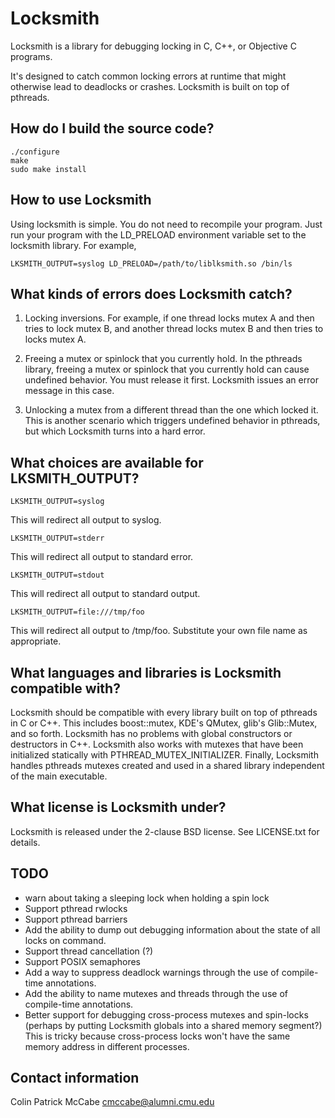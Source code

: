 Locksmith
======================
Locksmith is a library for debugging locking in C, C++, or Objective C programs.

It's designed to catch common locking errors at runtime that might otherwise
lead to deadlocks or crashes.  Locksmith is built on top of pthreads.

How do I build the source code?
----------------------------------
    ./configure
    make
    sudo make install

How to use Locksmith
--------------------------
Using locksmith is simple.  You do not need to recompile your program.  Just
run your program with the LD\_PRELOAD environment variable set to the locksmith
library.  For example,

    LKSMITH_OUTPUT=syslog LD_PRELOAD=/path/to/liblksmith.so /bin/ls

What kinds of errors does Locksmith catch?
--------------------------------------------
1. Locking inversions.
For example, if one thread locks mutex A and then tries to lock mutex B, and
another thread locks mutex B and then tries to locks mutex A.

2. Freeing a mutex or spinlock that you currently hold.
In the pthreads library, freeing a mutex or spinlock that you currently hold
can cause undefined behavior.  You must release it first. Locksmith issues an
error message in this case.

3. Unlocking a mutex from a different thread than the one which locked it.
This is another scenario which triggers undefined behavior in pthreads, but
which Locksmith turns into a hard error.

What choices are available for LKSMITH\_OUTPUT? 
-------------------------------------------------
    LKSMITH_OUTPUT=syslog
This will redirect all output to syslog.

    LKSMITH_OUTPUT=stderr
This will redirect all output to standard error.

    LKSMITH_OUTPUT=stdout
This will redirect all output to standard output.

    LKSMITH_OUTPUT=file:///tmp/foo
This will redirect all output to /tmp/foo.  Substitute your own file name as appropriate.

What languages and libraries is Locksmith compatible with? 
-------------------------------------------------------------
Locksmith should be compatible with every library built on top of pthreads in C
or C++.  This includes boost::mutex, KDE's QMutex, glib's Glib::Mutex, and so
forth.  Locksmith has no problems with global constructors or destructors in
C++.  Locksmith also works with mutexes that have been initialized statically
with PTHREAD\_MUTEX\_INITIALIZER.  Finally, Locksmith handles pthreads mutexes
created and used in a shared library independent of the main executable.

What license is Locksmith under?
-------------------------------------------------------------
Locksmith is released under the 2-clause BSD license.  See LICENSE.txt for
details.

TODO
-------------------------------------------------------------
* warn about taking a sleeping lock when holding a spin lock
* Support pthread rwlocks
* Support pthread barriers
* Add the ability to dump out debugging information about the state of all locks on command.
* Support thread cancellation (?)
* Support POSIX semaphores
* Add a way to suppress deadlock warnings through the use of compile-time annotations.
* Add the ability to name mutexes and threads through the use of compile-time annotations.
* Better support for debugging cross-process mutexes and spin-locks (perhaps by putting Locksmith globals into a shared memory segment?)  This is tricky because cross-process locks won't have the same memory address in different processes.

Contact information
-------------------------------------------------------------
Colin Patrick McCabe <cmccabe@alumni.cmu.edu>
